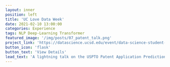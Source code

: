 ```yaml
---
layout: inner
position: left
title: 'UC Love Data Week'
date: 2021-02-10 13:00:00
categories: Experience
tags: NLP Deep-Learning Transformer
featured_image: '/img/posts/07_patent_talk.png'
project_link: 'https://datascience.ucsd.edu/event/data-science-student-lightning-talks/'
button_icon: 'flask'
button_text: 'View Details'
lead_text: 'A lightning talk on the USPTO Patent Application Prediction'
---
```

